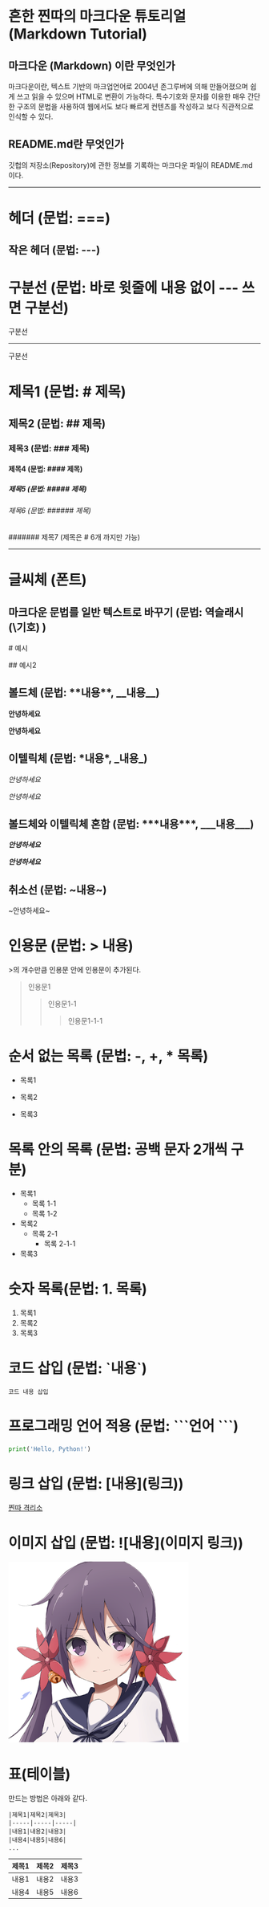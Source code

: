 # 흔한 찐따의 마크다운 튜토리얼 (Markdown Tutorial)

## 마크다운 (Markdown) 이란 무엇인가
마크다운이란, 텍스트 기반의 마크업언어로 2004년 존그루버에 의해 만들어졌으며 쉽게 쓰고 읽을 수 있으며 HTML로 변환이 가능하다.
특수기호와 문자를 이용한 매우 간단한 구조의 문법을 사용하여 웹에서도 보다 빠르게 컨텐츠를 작성하고 보다 직관적으로 인식할 수 있다.

## README.md란 무엇인가
깃헙의 저장소(Repository)에 관한 정보를 기록하는 마크다운 파일이 README.md 이다.

---

헤더 (문법: ===)
==================

작은 헤더 (문법: ---)
------------------

# 구분선 (문법: 바로 윗줄에 내용 없이 --- 쓰면 구분선)

구분선

---

구분선

# 제목1 (문법: # 제목)
## 제목2 (문법: ## 제목)
### 제목3 (문법: ### 제목)
#### 제목4 (문법: #### 제목)
##### 제목5 (문법: ##### 제목)
###### 제목6 (문법: ###### 제목)
####### 제목7 (제목은 # 6개 까지만 가능)

---

# 글씨체 (폰트)

## 마크다운 문법를 일반 텍스트로 바꾸기 (문법: 역슬래시 (\\기호) )
\# 예시

\#\# 예시2

## 볼드체 (문법: \*\*내용*\*, \_\_내용_\_)

**안녕하세요**

__안녕하세요__

## 이텔릭체 (문법: \*내용*, \_내용_)

*안녕하세요*

_안녕하세요_

## 볼드체와 이텔릭체 혼합 (문법: \*\*\*내용\*\*\*, \_\_\_내용\_\_\_)

***안녕하세요***

___안녕하세요___

## 취소선 (문법: \~내용\~)

~안녕하세요~

# 인용문 (문법: \> 내용)
\>의 개수만큼 인용문 안에 인용문이 추가된다.
> 인용문1
>> 인용문1-1
>>> 인용문1-1-1

# 순서 없는 목록 (문법: -, +, * 목록)
- 목록1
+ 목록2
* 목록3

# 목록 안의 목록 (문법: 공백 문자 2개씩 구분)
- 목록1
  - 목록 1-1
  - 목록 1-2
- 목록2
  - 목록 2-1
    - 목록 2-1-1
- 목록3

# 숫자 목록(문법: 1. 목록)
1. 목록1
2. 목록2
3. 목록3

# 코드 삽입 (문법: \`내용\`)
`코드 내용 삽입`

# 프로그래밍 언어 적용 (문법: \```언어 \```)
```python
print('Hello, Python!')
```

# 링크 삽입 (문법: \[내용](링크))
[찐따 격리소](https://iamjjintta.tistory.com/)

# 이미지 삽입 (문법: \![내용](이미지 링크))
![프로필](https://raw.githubusercontent.com/iam-jjintta/iam-jjintta/20d8657beb06dedb4faf6101fc4642c7a994b8d8/profile/Profile-iamjjintta.png)

# 표(테이블)
만드는 방법은 아래와 같다.

```
|제목1|제목2|제목3|
|-----|-----|-----|
|내용1|내용2|내용3|
|내용4|내용5|내용6|
...
```

|제목1|제목2|제목3|
|-----|-----|-----|
|내용1|내용2|내용3|
|내용4|내용5|내용6|
